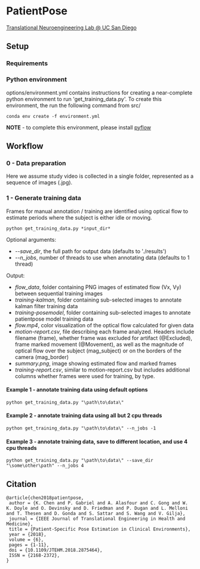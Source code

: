 # PatientPose
[Translational Neuroengineering Lab @ UC San Diego](tnel.ucsd.edu)


## Setup
### Requirements

### Python environment 

options/environment.yml contains instructions for creating a near-complete python environment to run 'get_training_data.py'. To create this environment, the run the following command from src/

`conda env create -f environment.yml`

__NOTE__ - to complete this environment, please install [pyflow](https://github.com/pathak22/pyflow) 

## Workflow

### 0 - Data preparation

Here we assume study video is collected in a single folder, represented as a sequence of images (.jpg). 

### 1 - Generate training data

Frames for manual annotation / training are identified using optical flow to estimate periods where the subject is either idle or moving. 

`python get_training_data.py *input_dir* `

Optional arguments:

* *--save_dir*, the full path for output data (defaults to './results')
* *--n_jobs*, number of threads to use when annotating data (defaults to 1 thread) 


Output:

* *flow_data*, folder containing PNG images of estimated flow (Vx, Vy) between sequential training images
* *training-kalman*, folder containing sub-selected images to annotate kalman filter training data
* *training-posemodel*, folder containing sub-selected images to annotate patientpose model training data
* *flow.mp4*, color visualization of the optical flow calculated for given data
* *motion-report.csv*, file describing each frame analyzed. Headers include filename (frame), whether frame was excluded for artifact (@Excluded), frame marked movement (@Movement), as well as the magnitude of optical flow over the subject (mag\_subject) or on the borders of the camera (mag\_border)
* *summary.png*, image showing estimated flow and marked frames 
* *training-report.csv*, similar to motion-report.csv but includes additional columns whether frames were used for training, by type. 

#### Example 1 - annotate training data using default options

`python get_training_data.py "\path\to\data\"`


#### Example 2 - annotate training data using all but 2 cpu threads

`python get_training_data.py "\path\to\data\" --n_jobs -1`


#### Example 3 - annotate training data, save to different location, and use 4 cpu threads

`python get_training_data.py "\path\to\data\" --save_dir "\some\other\path" --n_jobs 4`

## Citation

	@article{chen2018patientpose,
	 author = {K. Chen and P. Gabriel and A. Alasfour and C. Gong and W. K. Doyle and O. Devinsky and D. Friedman and P. Dugan and L. Melloni and T. Thesen and D. Gonda and S. Sattar and S. Wang and V. Gilja},
	 journal = {IEEE Journal of Translational Engineering in Health and Medicine}, 
	 title = {Patient-Specific Pose Estimation in Clinical Environments}, 
	 year = {2018}, 
	 volume = {6}, 
	 pages = {1-11}, 
	 doi = {10.1109/JTEHM.2018.2875464}, 
	 ISSN = {2168-2372},
	}

